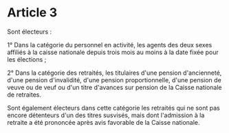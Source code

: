 # Article 3

Sont électeurs :

1° Dans la catégorie du personnel en activité, les agents des deux sexes affiliés à la caisse nationale depuis trois mois au moins à la date fixée pour les élections ;

2° Dans la catégorie des retraités, les titulaires d'une pension d'ancienneté, d'une pension d'invalidité, d'une pension proportionnelle, d'une pension de veuve ou de veuf ou d'un titre d'avances sur pension de la Caisse nationale de retraites.

Sont également électeurs dans cette catégorie les retraités qui ne sont pas encore détenteurs d'un des titres susvisés, mais dont l'admission à la retraite a été prononcée après avis favorable de la Caisse nationale.
